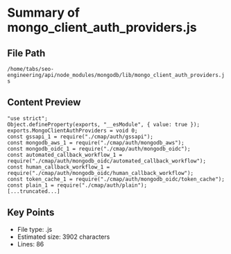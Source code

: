 # Summary of mongo_client_auth_providers.js
  
## File Path
`/home/tabs/seo-engineering/api/node_modules/mongodb/lib/mongo_client_auth_providers.js`

## Content Preview
```
"use strict";
Object.defineProperty(exports, "__esModule", { value: true });
exports.MongoClientAuthProviders = void 0;
const gssapi_1 = require("./cmap/auth/gssapi");
const mongodb_aws_1 = require("./cmap/auth/mongodb_aws");
const mongodb_oidc_1 = require("./cmap/auth/mongodb_oidc");
const automated_callback_workflow_1 = require("./cmap/auth/mongodb_oidc/automated_callback_workflow");
const human_callback_workflow_1 = require("./cmap/auth/mongodb_oidc/human_callback_workflow");
const token_cache_1 = require("./cmap/auth/mongodb_oidc/token_cache");
const plain_1 = require("./cmap/auth/plain");
[...truncated...]
```

## Key Points
- File type: .js
- Estimated size: 3902 characters
- Lines: 86
